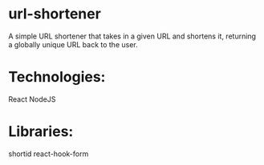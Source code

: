 # url-shortener
A simple URL shortener that takes in a given URL and shortens it, returning a globally unique URL back to the user. 

# Technologies:
React
NodeJS

# Libraries:
shortid
react-hook-form
